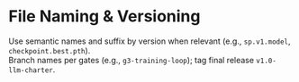 # File Naming & Versioning

Use semantic names and suffix by version when relevant (e.g., `sp.v1.model`, `checkpoint.best.pth`).  
Branch names per gates (e.g., `g3-training-loop`); tag final release `v1.0-llm-charter`.
